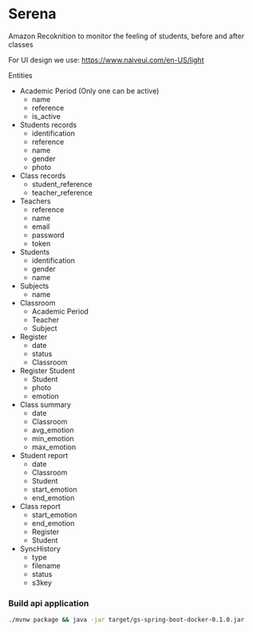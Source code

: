 # Serena

Amazon Recoknition to monitor the feeling of students, before and after classes

For UI design we use: https://www.naiveui.com/en-US/light

Entities

- Academic Period (Only one can be active)
  - name
  - reference
  - is_active
- Students records
  - identification
  - reference
  - name
  - gender
  - photo
- Class records
  - student_reference
  - teacher_reference
- Teachers
  - reference
  - name
  - email
  - password
  - token
- Students
  - identification
  - gender
  - name
- Subjects
  - name
- Classroom
  - Academic Period
  - Teacher
  - Subject
- Register
  - date
  - status
  - Classroom
- Register Student
  - Student
  - photo
  - emotion
- Class summary
  - date
  - Classroom
  - avg_emotion
  - min_emotion
  - max_emotion
- Student report
  - date
  - Classroom
  - Student
  - start_emotion
  - end_emotion
- Class report
  - start_emotion
  - end_emotion
  - Register
  - Student
- SyncHistory
  - type
  - filename
  - status
  - s3key

### Build api application

```bash
./mvnw package && java -jar target/gs-spring-boot-docker-0.1.0.jar
```
